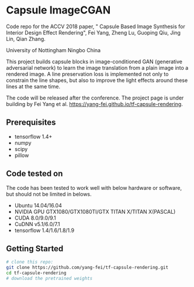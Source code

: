 Capsule ImageCGAN
======================================================================
Code repo for the ACCV 2018 paper, "
Capsule Based Image Synthesis for Interior Design Effect Rendering", Fei Yang, Zheng Lu, Guoping Qiu, Jing Lin, Qian Zhang.

University of Nottingham Ningbo China

This project builds capsule blocks in image-conditioned GAN (generative adversarial network) to learn the image translation from a plain image into a rendered image. A line preservation loss is implemented not only to constrain the line shapes, but also to improve the light effects around these lines at the same time.


The code will be released after the conference. The project page is under building by Fei Yang et al. https://yang-fei.github.io/tf-capsule-rendering.


## Prerequisites
- tensorflow 1.4+
- numpy 
- scipy
- pillow
## Code tested on
The code has been tested to work well with below hardware or software, but should not be limited in belows. 
- Ubuntu 14.04/16.04
- NVIDIA GPU GTX1080/GTX1080TI/GTX TITAN X/TITAN X(PASCAL)
- CUDA 8.0/9.0/9.1
- CuDNN v5.1/6.0/7.1
- tensorflow 1.4/1.6/1.8/1.9

## Getting Started
```sh
# clone this repo:
git clone https://github.com/yang-fei/tf-capsule-rendering.git
cd tf-capsule-rendering
# download the pretrained weights



